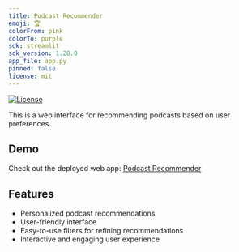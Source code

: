 ```yaml
---
title: Podcast Recommender
emoji: 🏆
colorFrom: pink
colorTo: purple
sdk: streamlit
sdk_version: 1.28.0
app_file: app.py
pinned: false
license: mit
---
```


[![License](https://img.shields.io/badge/license-MIT-blue.svg)](LICENSE)

This is a web interface for recommending podcasts based on user preferences.

## Demo

Check out the deployed web app: [Podcast Recommender](https://pro4castinator-podcast-recommender-web-app-app-ekiek1.streamlit.app/)

## Features

- Personalized podcast recommendations
- User-friendly interface
- Easy-to-use filters for refining recommendations
- Interactive and engaging user experience


